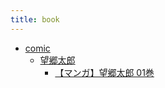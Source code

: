 ```yaml
---
title: book
---
```



- [comic](/n/c/book/comic/index.md)
    - [望郷太郎](/n/c/book/comic/望郷太郎/index.md)
        - [【マンガ】望郷太郎 01巻](/d/2022/04/27/【マンガ】望郷太郎_01巻.md)




